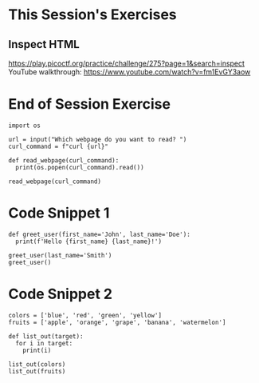 # This Session's Exercises
## Inspect HTML
https://play.picoctf.org/practice/challenge/275?page=1&search=inspect
YouTube walkthrough:
https://www.youtube.com/watch?v=fm1EvGY3aow

# End of Session Exercise
```
import os

url = input("Which webpage do you want to read? ")
curl_command = f"curl {url}"

def read_webpage(curl_command):
  print(os.popen(curl_command).read())

read_webpage(curl_command)
```
# Code Snippet 1
```
def greet_user(first_name='John', last_name='Doe'):
  print(f'Hello {first_name} {last_name}!')

greet_user(last_name='Smith')
greet_user()
```
# Code Snippet 2
```
colors = ['blue', 'red', 'green', 'yellow']
fruits = ['apple', 'orange', 'grape', 'banana', 'watermelon']

def list_out(target):
  for i in target:
    print(i)

list_out(colors)
list_out(fruits)
```
